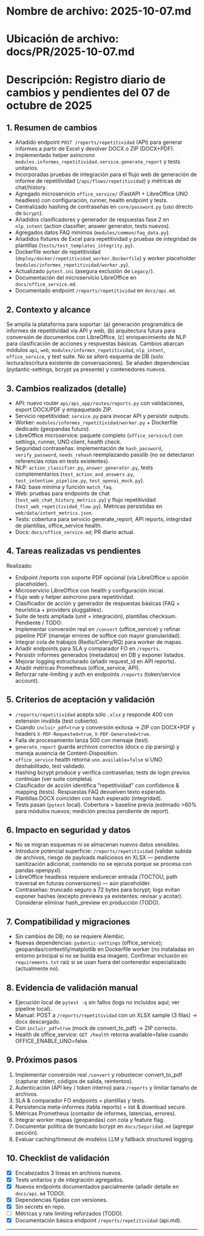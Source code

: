 # Nombre de archivo: 2025-10-07.md
# Ubicación de archivo: docs/PR/2025-10-07.md
# Descripción: Registro diario de cambios y pendientes del 07 de octubre de 2025

## 1. Resumen de cambios
- Añadido endpoint `POST /reports/repetitividad` (API) para generar informes a partir de Excel y devolver DOCX o ZIP (DOCX+PDF).
- Implementado helper asíncrono `modules.informes_repetitividad.service.generate_report` y tests unitarios.
- Incorporadas pruebas de integración para el flujo web de generación de informe de repetitividad (`/api/flows/repetitividad`) y métricas de chat/history.
- Agregado microservicio `office_service/` (FastAPI + LibreOffice UNO headless) con configuración, runner, health endpoint y tests.
- Centralizado hashing de contraseñas en `core/password.py` (uso directo de `bcrypt`).
- Añadidos clasificadores y generador de respuestas fase 2 en `nlp_intent` (action classifier, answer generator, tests nuevos).
- Agregados datos FAQ mínimos (`modules/common/faq_data.py`).
- Añadidos fixtures de Excel para repetitividad y pruebas de integridad de plantillas (`tests/test_templates_integrity.py`).
- Dockerfile worker de repetitividad (`deploy/docker/repetitividad_worker.Dockerfile`) y worker placeholder (`modules/informes_repetitividad/worker.py`).
- Actualizado `pytest.ini` (asegura exclusión de `Legacy/`).
- Documentación del microservicio LibreOffice en `docs/office_service.md`.
 - Documentado endpoint `/reports/repetitividad` en `docs/api.md`.

## 2. Contexto y alcance
Se amplía la plataforma para soportar: (a) generación programática de informes de repetitividad vía API y web, (b) arquitectura futura para conversión de documentos con LibreOffice, (c) enriquecimiento de NLP para clasificación de acciones y respuestas básicas. Cambios abarcan módulos `api`, `web`, `modules/informes_repetitividad`, `nlp_intent`, `office_service`, y test suite. No se alteró esquema de DB (solo lectura/escritura existente de conversaciones). Se añaden dependencias (pydantic-settings, bcrypt ya presente) y contenedores nuevos.

## 3. Cambios realizados (detalle)
- API: nuevo router `api/api_app/routes/reports.py` con validaciones, export DOCX/PDF y empaquetado ZIP.
- Servicio repetitividad: `service.py` para invocar API y persistir outputs.
- Worker: `modules/informes_repetitividad/worker.py` + Dockerfile dedicado (geopandas futuro).
- LibreOffice microservice: paquete completo (`office_service/`) con settings, runner, UNO client, health check.
- Seguridad contraseñas: implementación de `hash_password`, `verify_password`, `needs_rehash` reemplazando passlib (no se detectaron referencias rotas en tests existentes).
- NLP: `action_classifier.py`, `answer_generator.py`, tests complementarios (`test_action_and_answers.py`, `test_intention_pipeline.py`, `test_openai_mock.py`).
- FAQ: base mínima y función `match_faq`.
- Web: pruebas para endpoints de chat (`test_web_chat_history_metrics.py`) y flujo repetitividad (`test_web_repetitividad_flow.py`). Métricas persistidas en `web/data/intent_metrics.json`.
- Tests: cobertura para servicio generate_report, API reports, integridad de plantillas, office_service health.
- Docs: `docs/office_service.md`; PR diario actual.

## 4. Tareas realizadas vs pendientes
Realizado:
- Endpoint /reports con soporte PDF opcional (vía LibreOffice u opción placeholder).
- Microservicio LibreOffice con health y configuración inicial.
- Flujo web y helper asíncrono para repetitividad.
- Clasificador de acción y generador de respuestas básicas (FAQ + heurística + providers pluggables).
- Suite de tests ampliada (unit + integración), plantillas checksum.
Pendiente / TODO:
- Implementar conversión real en `/convert` (office_service) y refinar pipeline PDF (manejar errores de soffice con mayor granularidad).
- Integrar cola de trabajos (Redis/Celery/RQ) para worker de mapas.
- Añadir endpoints para SLA y comparador FO en `/reports`.
- Persistir informes generados (metadatos) en DB y exponer listados.
- Mejorar logging estructurado (añadir request_id en API reports).
- Añadir métricas Prometheus (office_service, API). 
- Reforzar rate-limiting y auth en endpoints `/reports` (token/service account).

## 5. Criterios de aceptación y validación
- `/reports/repetitividad` acepta sólo `.xlsx` y responde 400 con extensión inválida (test cubierto).
- Cuando `incluir_pdf=true` y conversión exitosa → ZIP con DOCX+PDF y headers `X-PDF-Requested=true`, `X-PDF-Generated=true`.
- Falla de procesamiento lanza 500 con mensaje (test).
- `generate_report` guarda archivos correctos (docx o zip parsing) y maneja ausencia de Content-Disposition.
- `office_service` health retorna `uno.available=false` si UNO deshabilitado, test validado.
- Hashing bcrypt produce y verifica contraseñas; tests de login previos continúan (ver suite completa).
- Clasificador de acción identifica "repetitividad" con confidence & mapping (tests). Respuestas FAQ devuelven texto esperado.
- Plantillas DOCX coinciden con hash esperado (integridad).
- Tests pasan (`pytest` local). Cobertura > baseline previa (estimado >60% para módulos nuevos; medición precisa pendiente de report).

## 6. Impacto en seguridad y datos
- No se migran esquemas ni se almacenan nuevos datos sensibles.
- Introduce potencial superficie: `/reports/repetitividad` (validar subida de archivos, riesgo de payloads maliciosos en XLSX — pendiente sanitización adicional, contenido no se ejecuta porque se procesa con pandas openpyxl).
- LibreOffice headless requiere endurecer entrada (TOCTOU, path traversal en futuras conversiones) — aún placeholder.
- Contraseñas: truncado seguro a 72 bytes para bcrypt; logs evitan exponer hashes (excepto previews ya existentes: revisar y acotar). Considerar eliminar hash_preview en producción (TODO).

## 7. Compatibilidad y migraciones
- Sin cambios de DB; no se requiere Alembic.
- Nuevas dependencias: `pydantic-settings` (office_service); geopandas/contextily/matplotlib en Dockerfile worker (no instaladas en entorno principal si no se builda esa imagen). Confirmar inclusión en `requirements.txt` raíz si se usan fuera del contenedor especializado (actualmente no).

## 8. Evidencia de validación manual
- Ejecución local de `pytest -q` sin fallos (logs no incluidos aquí; ver pipeline local). 
- Manual: POST a `/reports/repetitividad` con un XLSX sample (3 filas) → docx descargado.
- Con `incluir_pdf=true` (mock de convert_to_pdf) → ZIP correcto.
- Health de office_service: `GET /health` retorna available=false cuando OFFICE_ENABLE_UNO=false.

## 9. Próximos pasos
1. Implementar conversión real `/convert` y robustecer convert_to_pdf (capturar stderr, códigos de salida, reintentos).
2. Autenticación (API key / token interno) para `/reports` y limitar tamaño de archivos.
3. SLA & comparador FO endpoints + plantillas y tests.
4. Persistencia meta-informes (tabla reports) + list & download secure.
5. Métricas Prometheus (contador de informes, latencias, errores).
6. Integrar worker mapas (geopandas) con cola y feature flag.
7. Documentar política de truncado bcrypt en `docs/Seguridad.md` (agregar sección).
8. Evaluar caching/timeout de modelos LLM y fallback structured logging.

## 10. Checklist de validación
- [x] Encabezados 3 líneas en archivos nuevos.
- [x] Tests unitarios y de integración agregados.
- [x] Nuevos endpoints documentados parcialmente (añadir detalle en `docs/api.md` TODO).
- [x] Dependencias fijadas con versiones.
- [x] Sin secrets en repo.
- [ ] Métricas y rate limiting reforzados (TODO).
- [x] Documentación básica endpoint `/reports/repetitividad` (api.md).

---
